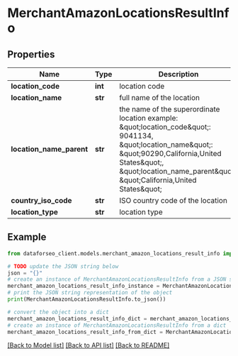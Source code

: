 # MerchantAmazonLocationsResultInfo


## Properties

Name | Type | Description | Notes
------------ | ------------- | ------------- | -------------
**location_code** | **int** | location code | [optional] 
**location_name** | **str** | full name of the location | [optional] 
**location_name_parent** | **str** | the name of the superordinate location example: \&quot;location_code\&quot;: 9041134, \&quot;location_name\&quot;: \&quot;90290,California,United States\&quot;, \&quot;location_name_parent\&quot;: \&quot;California,United States\&quot; | [optional] 
**country_iso_code** | **str** | ISO country code of the location | [optional] 
**location_type** | **str** | location type | [optional] 

## Example

```python
from dataforseo_client.models.merchant_amazon_locations_result_info import MerchantAmazonLocationsResultInfo

# TODO update the JSON string below
json = "{}"
# create an instance of MerchantAmazonLocationsResultInfo from a JSON string
merchant_amazon_locations_result_info_instance = MerchantAmazonLocationsResultInfo.from_json(json)
# print the JSON string representation of the object
print(MerchantAmazonLocationsResultInfo.to_json())

# convert the object into a dict
merchant_amazon_locations_result_info_dict = merchant_amazon_locations_result_info_instance.to_dict()
# create an instance of MerchantAmazonLocationsResultInfo from a dict
merchant_amazon_locations_result_info_from_dict = MerchantAmazonLocationsResultInfo.from_dict(merchant_amazon_locations_result_info_dict)
```
[[Back to Model list]](../README.md#documentation-for-models) [[Back to API list]](../README.md#documentation-for-api-endpoints) [[Back to README]](../README.md)


